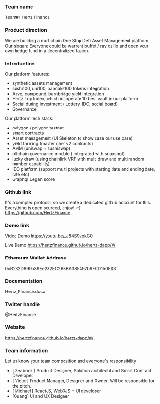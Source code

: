 ### Team name
Team#1 Hertz Finance

### Product direction
We are building a multichain One Stop Defi Asset Management platform. Our slogan: Everyone could be warrent buffet / ray dailio and open your own hedge fund in a decentralized fasion.

### Introduction
Our platform features:
 - synthetic assets management
 - sushi100, uni100, pancake100 tokens integration
 - Aave, compound, barnbridge yield integration
 - Hertz Top Index, which incoperate 10 best vault in our platform
 - Social during investment ( Lottery, IDO, social board)
 - Governance

Our platform tech stack:
 - polygon / polygon testnet
 - smart contracts
 - Asset management (UI Skeleton to show case our use case)
 - yield farming (master chef v2 contracts)
 - AMM (uniswap + sushiswap)
 - offchain governance module ( integrated with snapshot)
 - lucky draw (using chainlink VRF with multi draw and multi random number capability)
 - IDO platform (support multi projects with starting date and ending date, rate etc)
 - Graphql Degen score

### Github link
It's a complex protocol, so we create a dedicated github account for this.
Everything is open sourced, enjoy! :-) <br/>
https://github.com/HertzFinance

### Demo link
Video Demo
https://youtu.be/_J84S9vpkG0

Live Demo
https://hertzfinance.github.io/hertz-dapp/#/

### Ethereum Wallet Address
0xB232D899b39Ee282EC26BBA385497b9FCD150ED3

### Documentation
Hertz_Finance.docx

### Twitter handle
@HertzFinance

### Website
https://hertzfinance.github.io/hertz-dapp/#/

### Team information
Let us know your team composition and everyone's responsibility
 - [ Seabook ] Product Designer, Solution architecht and Smart Contract Developer.
 - [ Victor] Product Manager, Designer and Owner. Will be responsible for the pitch.
 - [ Michael ] ReactJS, Web3JS + UI developer
 - [Guang] UI and UX Designer
